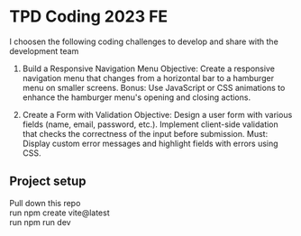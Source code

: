 # TPD Coding 2023 FE

I choosen the following coding challenges to develop and share with the development team

1. Build a Responsive Navigation Menu
Objective: Create a responsive navigation menu that changes from a horizontal bar to a hamburger menu on smaller screens.
Bonus: Use JavaScript or CSS animations to enhance the hamburger menu's opening and closing actions. 

2. Create a Form with Validation
Objective: Design a user form with various fields (name, email, password, etc.). Implement client-side validation that checks the correctness of the input before submission.
Must: Display custom error messages and highlight fields with errors using CSS. 


## Project setup
Pull down this repo <br/>
run npm create vite@latest <br/>
run npm run dev
